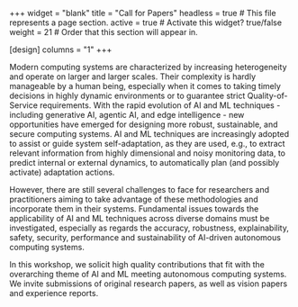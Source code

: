 +++
widget = "blank" 
title = "Call for Papers"
headless = true  # This file represents a page section.
active = true  # Activate this widget? true/false
weight = 21  # Order that this section will appear in.

[design]
columns = "1"
+++

Modern computing systems are characterized by increasing heterogeneity and operate on larger and larger scales. Their complexity is hardly manageable by a human being, especially when it comes to taking timely decisions in highly dynamic environments or to guarantee strict Quality-of-Service requirements. With the rapid evolution of AI and ML techniques - including generative AI, agentic AI, and edge intelligence - new opportunities have emerged for designing more robust, sustainable, and secure computing systems. AI and ML techniques are increasingly adopted to assist or guide system self-adaptation, as they are used, e.g., to extract relevant information from highly dimensional and noisy monitoring data, to predict internal or external dynamics, to automatically plan (and possibly activate) adaptation actions.

However, there are still several challenges to face for researchers and practitioners aiming to take advantage of these methodologies and incorporate them in their systems. Fundamental issues towards the applicability of AI and ML techniques across diverse domains must be investigated, especially as regards the accuracy, robustness, explainability, safety, security, performance and sustainability of AI-driven autonomous computing systems.

In this workshop, we solicit high quality contributions that fit with the overarching theme of AI and ML meeting autonomous computing systems. 
We invite submissions of original research papers, as well as vision papers
and experience reports.

